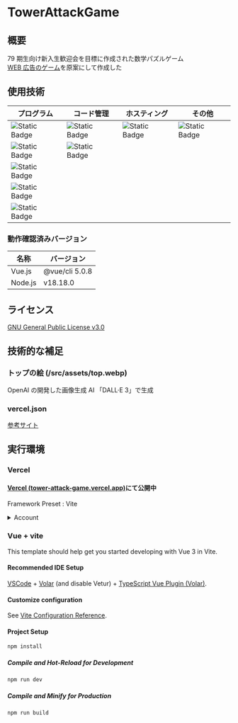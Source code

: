 # TowerAttackGame

## 概要

79 期生向け新入生歓迎会を目標に作成された数学パズルゲーム  
[WEB 広告のゲーム](https://nlab.itmedia.co.jp/nl/articles/2107/04/news028.html)を原案にして作成した

## 使用技術

| プログラム                                                                     | コード管理                                                             | ホスティング                                                           | その他                                                                          |
| ------------------------------------------------------------------------------ | ---------------------------------------------------------------------- | ---------------------------------------------------------------------- | ------------------------------------------------------------------------------- |
| ![Static Badge](https://img.shields.io/badge/Vue.js-black?logo=vuedotjs)       | ![Static Badge](https://img.shields.io/badge/Git-black?logo=git)       | ![Static Badge](https://img.shields.io/badge/Vercel-black?logo=vercel) | ![Static Badge](https://img.shields.io/badge/DALL%C2%B7E%203-black?logo=openai) |
| ![Static Badge](https://img.shields.io/badge/Node.js-black?logo=nodedotjs)     | ![Static Badge](https://img.shields.io/badge/GitHub-black?logo=github) |                                                                        |                                                                                 |
| ![Static Badge](https://img.shields.io/badge/HTML-black?logo=html5)            |                                                                        |                                                                        |                                                                                 |
| ![Static Badge](https://img.shields.io/badge/JavaScript-black?logo=javascript) |                                                                        |                                                                        |                                                                                 |
| ![Static Badge](https://img.shields.io/badge/CSS-black?logo=css3)              |                                                                        |                                                                        |                                                                                 |

### 動作確認済みバージョン

| 名称    | バージョン     |
| ------- | -------------- |
| Vue.js  | @vue/cli 5.0.8 |
| Node.js | v18.18.0       |

## ライセンス

[GNU General Public License v3.0](https://github.com/nishi-developers/TowerAttackGame/blob/main/LICENSE)

## 技術的な補足

### トップの絵 (/src/assets/top.webp)

OpenAI の開発した画像生成 AI 「DALL·E 3」で生成

### vercel.json

[参考サイト](https://scrapbox.io/daikiojm/vue-router%E3%82%92%E4%BD%BF%E3%81%A3%E3%81%A3%E3%81%9FVue%E3%81%AESPA%E3%82%92Vercel%E3%81%AB%E3%83%9B%E3%82%B9%E3%83%88%E3%81%99%E3%82%8B%E3%81%A8%E3%81%8D%E3%81%AE%E6%B3%A8%E6%84%8F%E7%82%B9)

## 実行環境

### Vercel

#### [Vercel (tower-attack-game.vercel.app)](https://tower-attack-game.vercel.app/)にて公開中

Framework Preset : Vite

<details>
<summary> Account</summary>

`nishi.dev.78th@gmail.com`

</details>

### Vue + vite

This template should help get you started developing with Vue 3 in Vite.

#### Recommended IDE Setup

[VSCode](https://code.visualstudio.com/) + [Volar](https://marketplace.visualstudio.com/items?itemName=Vue.volar) (and disable Vetur) + [TypeScript Vue Plugin (Volar)](https://marketplace.visualstudio.com/items?itemName=Vue.vscode-typescript-vue-plugin).

#### Customize configuration

See [Vite Configuration Reference](https://vitejs.dev/config/).

#### Project Setup

```sh
npm install
```

##### Compile and Hot-Reload for Development

```sh
npm run dev
```

##### Compile and Minify for Production

```sh
npm run build
```
